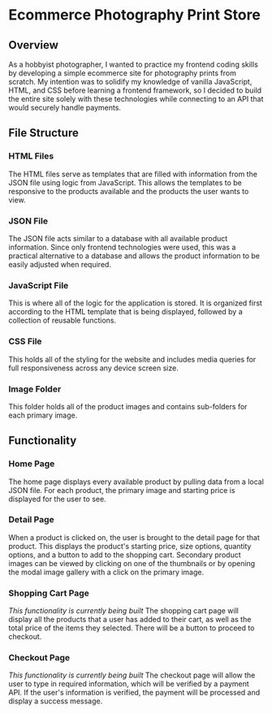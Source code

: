 # Ecommerce Photography Print Store

## Overview
As a hobbyist photographer, I wanted to practice my frontend coding skills by developing a simple ecommerce site for photography prints from scratch. My intention was to solidify my knowledge of vanilla JavaScript, HTML, and CSS before learning a frontend framework, so I decided to build the entire site solely with these technologies while connecting to an API that would securely handle payments.


## File Structure
### HTML Files
The HTML files serve as templates that are filled with information from the JSON file using logic from JavaScript. This allows the templates to be responsive to the products available and the products the user wants to view.

### JSON File
The JSON file acts similar to a database with all available product information. Since only frontend technologies were used, this was a practical alternative to a database and allows the product information to be easily adjusted when required.

### JavaScript File
This is where all of the logic for the application is stored. It is organized first according to the HTML template that is being displayed, followed by a collection of reusable functions. 

### CSS File
This holds all of the styling for the website and includes media queries for full responsiveness across any device screen size.

### Image Folder
This folder holds all of the product images and contains sub-folders for each primary image.


## Functionality
### Home Page
The home page displays every available product by pulling data from a local JSON file. For each product, the primary image and starting price is displayed for the user to see.

### Detail Page
When a product is clicked on, the user is brought to the detail page for that product. This displays the product's starting price, size options, quantity options, and a button to add to the shopping cart. Secondary product images can be viewed by clicking on one of the thumbnails or by opening the modal image gallery with a click on the primary image. 

### Shopping Cart Page
*This functionality is currently being built*
The shopping cart page will display all the products that a user has added to their cart, as well as the total price of the items they selected. There will be a button to proceed to checkout.

### Checkout Page
*This functionality is currently being built*
The checkout page will allow the user to type in required information, which will be verified by a payment API. If the user's information is verified, the payment will be processed and display a success message.